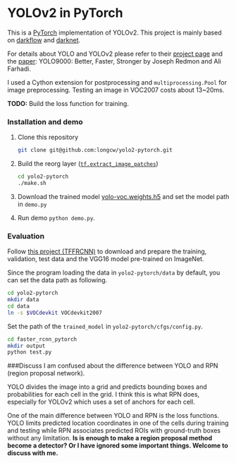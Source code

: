 # YOLOv2 in PyTorch
This is a [PyTorch](https://github.com/pytorch/pytorch)
implementation of YOLOv2.
This project is mainly based on [darkflow](https://github.com/thtrieu/darkflow)
and [darknet](https://github.com/pjreddie/darknet).

For details about YOLO and YOLOv2 please refer to their [project page](https://pjreddie.com/darknet/yolo/) 
and the [paper](https://arxiv.org/abs/1612.08242):
YOLO9000: Better, Faster, Stronger by Joseph Redmon and Ali Farhadi.

I used a Cython extension for postprocessing and 
`multiprocessing.Pool` for image preprocessing.
Testing an image in VOC2007 costs about 13~20ms.

**TODO:** Build the loss function for training.

### Installation and demo
1. Clone this repository
    ```bash
    git clone git@github.com:longcw/yolo2-pytorch.git
    ```

2. Build the reorg layer ([`tf.extract_image_patches`](https://www.tensorflow.org/api_docs/python/tf/extract_image_patches))
    ```bash
    cd yolo2-pytorch
    ./make.sh
    ```
3. Download the trained model [yolo-voc.weights.h5](https://drive.google.com/open?id=0B4pXCfnYmG1WUUdtRHNnLWdaMEU) 
and set the model path in `demo.py`
4. Run demo `python demo.py`. 


### Evaluation
Follow [this project (TFFRCNN)](https://github.com/CharlesShang/TFFRCNN)
to download and prepare the training, validation, test data 
and the VGG16 model pre-trained on ImageNet. 

Since the program loading the data in `yolo2-pytorch/data` by default,
you can set the data path as following.
```bash
cd yolo2-pytorch
mkdir data
cd data
ln -s $VOCdevkit VOCdevkit2007
```

Set the path of the `trained_model` in `yolo2-pytorch/cfgs/config.py`.
```bash
cd faster_rcnn_pytorch
mkdir output
python test.py
```

###Discuss
I am confused about the difference between YOLO and RPN 
(region proposal network). 

YOLO divides the image into a grid and predicts 
bounding boxes and probabilities for 
each cell in the grid. I think this is what RPN does, 
especially for YOLOv2 which uses a set of anchors for 
each cell. 

One of the main difference between YOLO and RPN 
is the loss functions. YOLO limits predicted location 
coordinates in one of the cells during training and 
testing while RPN associates predicted ROIs with 
ground-truth boxes without any limitation. **Is is enough 
to make a region proposal method become a detector? 
Or I have ignored some important things.
Welcome to discuss with me.**